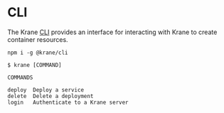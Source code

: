 # CLI

The Krane [CLI](https://github.com/krane/cli) provides an interface for interacting with Krane to create container resources.

```
npm i -g @krane/cli
```

```
$ krane [COMMAND]

COMMANDS

deploy  Deploy a service
delete  Delete a deployment
login   Authenticate to a Krane server
```